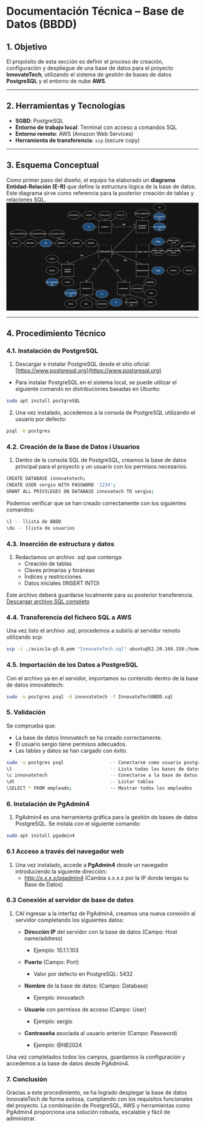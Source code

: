 # Documentación Técnica – Base de Datos (BBDD)

## 1. Objetivo

El propósito de esta sección es definir el proceso de creación, configuración y despliegue de una base de datos para el proyecto **InnovateTech**, utilizando el sistema de gestión de bases de datos **PostgreSQL** y el entorno de nube **AWS**.

---

## 2. Herramientas y Tecnologías

- **SGBD**: PostgreSQL
- **Entorno de trabajo local**: Terminal con acceso a comandos SQL
- **Entorno remoto**: AWS (Amazon Web Services)
- **Herramienta de transferencia**: `scp` (secure copy)

---

## 3. Esquema Conceptual

Como primer paso del diseño, el equipo ha elaborado un **diagrama Entidad-Relación (E-R)** que define la estructura lógica de la base de datos. Este diagrama sirve como referencia para la posterior creación de tablas y relaciones SQL.
![Texto alternativo](EsquemaE-R.png)

---

## 4. Procedimiento Técnico

### 4.1. Instalación de PostgreSQL

1. Descargar e instalar PostgreSQL desde el sitio oficial:  
    [https://www.postgresql.org](https://www.postgresql.org)
- Para instalar PostgreSQL en el sistema local, se puede utilizar el siguiente comando en distribuciones basadas en Ubuntu:

```bash
sudo apt install postgreSQL
```

2. Una vez instalado, accedemos a la consola de PostgreSQL utilizando el usuario por defecto:

```bash
psql -U postgres
```

### 4.2. Creación de la Base de Datos i Usuarios
1. Dentro de la consola SQL de PostgreSQL, creamos la base de datos principal para el proyecto y un usuario con los permisos necesarios:

```bash
CREATE DATABASE innovatetech;
CREATE USER sergio WITH PASSWORD '1234';
GRANT ALL PRIVILEGES ON DATABASE innovatech TO sergio;
```

Podemos verificar que se han creado correctamente con los siguientes comandos:

```bash
\l -- llista de BBDD
\du -- llista de usuarios
```

### 4.3. Inserción de estructura y datos
1. Redactamos un archivo .sql que contenga:
   - Creación de tablas
   - Claves primarias y foráneas
   - Índices y restricciones
   - Datos iniciales (INSERT INTO) <br>
   
Este archivo deberá guardarse localmente para su posterior transferencia. <br>
[Descargar archivo SQL completo](InnovateTechBBDD.sql)

### 4.4. Transferencia del fichero SQL a AWS
Una vez listo el archivo .sql, procedemos a subirlo al servidor remoto utilizando scp:

```bash
scp -i ./asixc1a-g5-B.pem "InnovateTech.sql" ubuntu@52.20.169.158:/home/ubuntu
```

### 4.5. Importación de los Datos a PostgreSQL
Con el archivo ya en el servidor, importamos su contenido dentro de la base de datos innovatetech:

```bash
sudo -u postgres psql -d innovatetech -f InnovateTechBBDD.sql
```

### 5. Validación
Se comprueba que:
   - La base de datos Innovatech se ha creado correctamente.
   - El usuario sergio tiene permisos adecuados.
   - Las tablas y datos se han cargado con éxito.

```bash
sudo -u postgres psql                 -- Conectarse como usuario postgres a psql
\l                                    -- Lista todas las bases de datos
\c innovatetech                       -- Conectarse a la base de datos innovatetech
\dt                                   -- Listar tablas
\SELECT * FROM empleado;              -- Mostrar todos los empleados
```

### 6. Instalación de PgAdmin4
1. PgAdmin4 es una herramienta gráfica para la gestión de bases de datos PostgreSQL. Se instala con el siguiente comando:

```bash
sudo apt install pgadmin4
```

### 6.1 Acceso a través del navegador web
1. Una vez instalado, accede a **PgAdmin4** desde un navegador introduciendo la siguiente dirección:
   - http://x.x.x.x/pgadmin4 (Cambia x.x.x.x por la IP donde tengas tu Base de Datos)

### 6.3 Conexión al servidor de base de datos
1. CAl ingresar a la interfaz de PgAdmin4, creamos una nueva conexión al servidor completando los siguientes datos:

     - **Dirección IP** del servidor con la base de datos (Campo: Host name/address)
       - Ejemplo: 10.1.1.103
       
     - **Puerto** (Campo: Port)
       - Valor por defecto en PostgreSQL: 5432
       
     - **Nombre** de la base de datos: (Campo: Database)
       - Ejemplo: innovatech

     - **Usuario** con permisos de acceso (Campo: User) 
       - Ejemplo: sergio

     - **Contraseña** asociada al usuario anterior (Campo: Password)
       - Ejemplo: @ItB2024

Una vez completados todos los campos, guardamos la configuración y accedemos a la base de datos desde PgAdmin4.

### 7. Conclusión
Gracias a este procedimiento, se ha logrado desplegar la base de datos InnovateTech de forma exitosa, cumpliendo con los requisitos funcionales del proyecto. La combinación de PostgreSQL, AWS y herramientas como PgAdmin4 proporciona una solución robusta, escalable y fácil de administrar.





